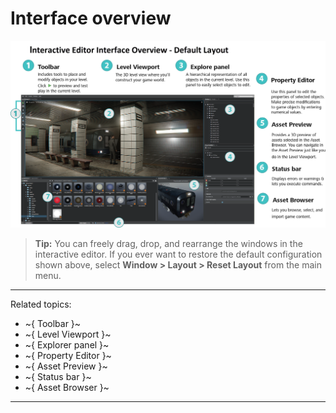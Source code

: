 # Interface overview

![interface_overview](../images/comp_interface_overview.png)

> **Tip:** You can freely drag, drop, and rearrange the windows in the interactive editor. If you ever want to restore the default configuration shown above, select **Window > Layout > Reset Layout** from the main menu.

---
Related topics:

- ~{ Toolbar }~
- ~{ Level Viewport }~
- ~{ Explorer panel }~
- ~{ Property Editor }~
- ~{ Asset Preview }~
- ~{ Status bar }~
- ~{ Asset Browser }~

---
